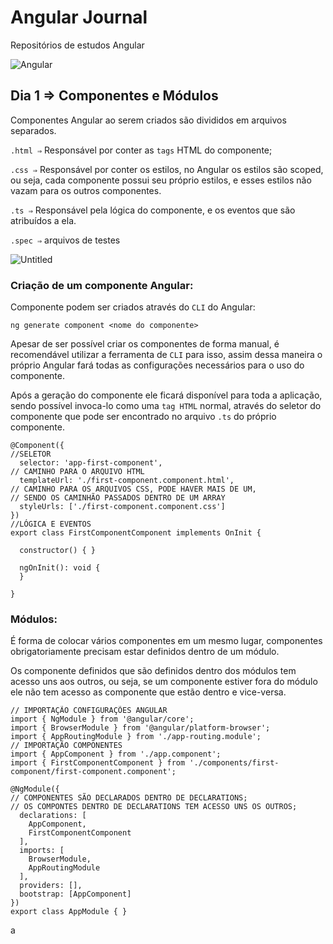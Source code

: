 # Angular Journal

Repositórios de estudos Angular

![Angular](https://img.shields.io/badge/angular-%23DD0031.svg?style=for-the-badge&logo=angular&logoColor=white)

## Dia 1 ⇒ Componentes e Módulos

Componentes Angular ao serem criados são divididos em arquivos separados.

`.html ⇒` Responsável por conter as `tags` HTML do componente;

`.css ⇒` Responsável por conter os estilos, no Angular os estilos são scoped, ou seja, cada componente possui seu próprio estilos, e esses estilos não vazam para os outros componentes.

`.ts ⇒` Responsável pela lógica do componente, e os eventos que são atribuídos a ela.

`.spec ⇒` arquivos de testes

![Untitled](https://prod-files-secure.s3.us-west-2.amazonaws.com/b873b622-685d-41c1-9cf3-d1644eb0b2cc/9db02459-be86-421e-8c98-01dbfd2fa81f/Untitled.png)

### Criação de um componente Angular:

Componente podem ser criados através do `CLI` do Angular:

`ng generate component <nome do componente>` 

Apesar de ser possível criar os componentes de forma manual, é recomendável utilizar a ferramenta de `CLI` para isso, assim dessa maneira o próprio Angular fará todas as configurações necessários para o uso do componente.

Após a geração do componente ele ficará disponível para toda a aplicação, sendo possível invoca-lo como uma `tag HTML` normal, através do seletor do componente que pode ser encontrado no arquivo `.ts` do próprio componente.

```tsx
@Component({
//SELETOR
  selector: 'app-first-component', 
// CAMINHO PARA O ARQUIVO HTML
  templateUrl: './first-component.component.html',
// CAMINHO PARA OS ARQUIVOS CSS, PODE HAVER MAIS DE UM,
// SENDO OS CAMINHÃO PASSADOS DENTRO DE UM ARRAY
  styleUrls: ['./first-component.component.css']
})
//LÓGICA E EVENTOS
export class FirstComponentComponent implements OnInit {

  constructor() { }

  ngOnInit(): void {
  }

}
```

### Módulos:

É forma de colocar vários componentes em um mesmo lugar, componentes obrigatoriamente precisam estar definidos dentro de um módulo.

Os componente definidos que são definidos dentro dos módulos tem acesso uns aos outros, ou seja, se um componente estiver fora do módulo ele não tem acesso as componente que estão dentro e vice-versa.

```tsx
// IMPORTAÇÃO CONFIGURAÇÕES ANGULAR
import { NgModule } from '@angular/core';
import { BrowserModule } from '@angular/platform-browser';
import { AppRoutingModule } from './app-routing.module';
// IMPORTAÇÃO COMPONENTES
import { AppComponent } from './app.component';
import { FirstComponentComponent } from './components/first-component/first-component.component';

@NgModule({
// COMPONENTES SÃO DECLARADOS DENTRO DE DECLARATIONS;
// OS COMPONTES DENTRO DE DECLARATIONS TEM ACESSO UNS OS OUTROS;
  declarations: [
    AppComponent,
    FirstComponentComponent
  ],
  imports: [
    BrowserModule,
    AppRoutingModule
  ],
  providers: [],
  bootstrap: [AppComponent]
})
export class AppModule { }
```

a